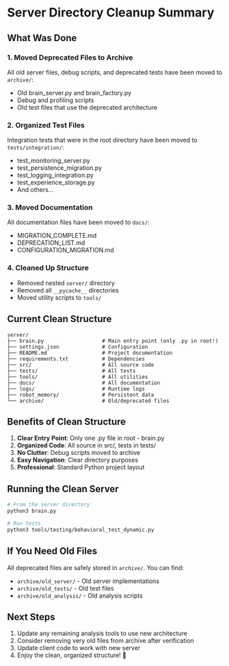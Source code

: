 # Server Directory Cleanup Summary

## What Was Done

### 1. Moved Deprecated Files to Archive
All old server files, debug scripts, and deprecated tests have been moved to `archive/`:
- Old brain_server.py and brain_factory.py
- Debug and profiling scripts
- Old test files that use the deprecated architecture

### 2. Organized Test Files
Integration tests that were in the root directory have been moved to `tests/integration/`:
- test_monitoring_server.py
- test_persistence_migration.py
- test_logging_integration.py
- test_experience_storage.py
- And others...

### 3. Moved Documentation
All documentation files have been moved to `docs/`:
- MIGRATION_COMPLETE.md
- DEPRECATION_LIST.md
- CONFIGURATION_MIGRATION.md

### 4. Cleaned Up Structure
- Removed nested `server/` directory
- Removed all `__pycache__` directories
- Moved utility scripts to `tools/`

## Current Clean Structure

```
server/
├── brain.py                   # Main entry point (only .py in root!)
├── settings.json              # Configuration
├── README.md                  # Project documentation
├── requirements.txt           # Dependencies
├── src/                       # All source code
├── tests/                     # All tests
├── tools/                     # All utilities
├── docs/                      # All documentation
├── logs/                      # Runtime logs
├── robot_memory/              # Persistent data
└── archive/                   # Old/deprecated files
```

## Benefits of Clean Structure

1. **Clear Entry Point**: Only one .py file in root - brain.py
2. **Organized Code**: All source in src/, tests in tests/
3. **No Clutter**: Debug scripts moved to archive
4. **Easy Navigation**: Clear directory purposes
5. **Professional**: Standard Python project layout

## Running the Clean Server

```bash
# From the server directory
python3 brain.py

# Run tests
python3 tools/testing/behavioral_test_dynamic.py
```

## If You Need Old Files

All deprecated files are safely stored in `archive/`. You can find:
- `archive/old_server/` - Old server implementations
- `archive/old_tests/` - Old test files
- `archive/old_analysis/` - Old analysis scripts

## Next Steps

1. Update any remaining analysis tools to use new architecture
2. Consider removing very old files from archive after verification
3. Update client code to work with new server
4. Enjoy the clean, organized structure! 🎉